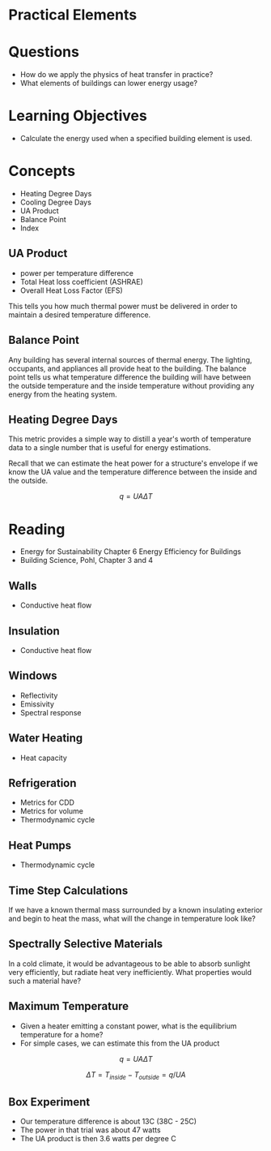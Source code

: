 # Practical Elements

# Questions

- How do we apply the physics of heat transfer in practice?
- What elements of buildings can lower energy usage?

# Learning Objectives
- Calculate the energy used when a specified building element is used.

# Concepts

- Heating Degree Days
- Cooling Degree Days
- UA Product
- Balance Point
- Index

## UA Product

- power per temperature difference
- Total Heat loss coefficient (ASHRAE)
- Overall Heat Loss Factor (EFS)

This tells you how much thermal power must be delivered in order to
maintain a desired temperature difference.

## Balance Point

Any building has several internal sources of thermal energy.  The
lighting, occupants, and appliances all provide heat to the building.
The balance point tells us what temperature difference the building will
have between the outside temperature and the inside temperature without
providing any energy from the heating system.

## Heating Degree Days

This metric provides a simple way to distill a year's worth of temperature data to a single number that is useful for energy estimations.

Recall that we can estimate the heat power for a structure's envelope if we know the UA value and the temperature difference between the inside and the outside.

$$ q = UA\Delta T $$

# Reading
- Energy for Sustainability Chapter 6 Energy Efficiency for Buildings
- Building Science, Pohl, Chapter 3 and 4

## Walls
- Conductive heat flow

## Insulation
- Conductive heat flow

## Windows
- Reflectivity
- Emissivity
- Spectral response

## Water Heating
- Heat capacity

## Refrigeration
- Metrics for CDD
- Metrics for volume
- Thermodynamic cycle

## Heat Pumps
- Thermodynamic cycle

## Time Step Calculations

If we have a known thermal mass surrounded by a known insulating
exterior and begin to heat the mass, what will the change in temperature
look like?

## Spectrally Selective Materials

In a cold climate, it would be advantageous to be able to absorb
sunlight very efficiently, but radiate heat very inefficiently.  What
properties would such a material have?

## Maximum Temperature

- Given a heater emitting a constant power, what is the equilibrium
    temperature for a home?
- For simple cases, we can estimate this from the UA product

$$ q = U A \Delta T $$

$$ \Delta T = T_{inside} - T_{outside} = q/UA $$

## Box Experiment

- Our temperature difference is about 13C (38C - 25C)
- The power in that trial was about 47 watts
- The UA product is then 3.6 watts per degree C

